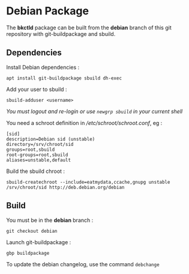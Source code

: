 # Debian Package

The **bkctld** package can be built from the **debian** branch of
this git repository with git-buildpackage and sbuild.

## Dependencies

Install Debian dependencies :

~~~
apt install git-buildpackage sbuild dh-exec
~~~

Add your user to sbuild :

~~~
sbuild-adduser <username>
~~~

*You must logout and re-login or use `newgrp sbuild` in your current shell*

You need a schroot definition in */etc/schroot/schroot.conf*, eg :

~~~
[sid]
description=Debian sid (unstable)
directory=/srv/chroot/sid
groups=root,sbuild
root-groups=root,sbuild
aliases=unstable,default
~~~

Build the sbuild chroot :

~~~
sbuild-createchroot --include=eatmydata,ccache,gnupg unstable /srv/chroot/sid http://deb.debian.org/debian
~~~

## Build

You must be in the **debian** branch :

~~~
git checkout debian
~~~

Launch git-buildpackage :

~~~
gbp buildpackage
~~~

To update the debian changelog, use the command `debchange`

